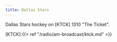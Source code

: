 ```yaml
---
title: Dallas Stars
---
```

Dallas Stars hockey on [KTCK] 1310 "The Ticket".

[KTCK]:{{< ref "/radio/am-broadcast/ktck.md" >}}
